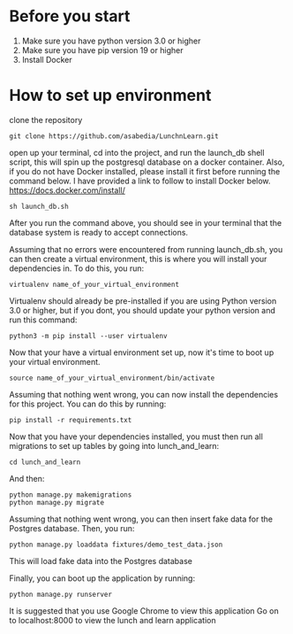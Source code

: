 # Before you start
1. Make sure you have python version 3.0 or higher
2. Make sure you have pip version 19 or higher
3. Install Docker
# How to set up environment
clone the repository
```
git clone https://github.com/asabedia/LunchnLearn.git
```
open up your terminal, cd into the project, and run the launch_db shell script, this will spin up the postgresql database on a docker container. Also, if you do not have Docker installed, please install it first before running the command below. I have provided a link to follow to install Docker below.
https://docs.docker.com/install/
```
sh launch_db.sh
```
After you run the command above, you should see in your terminal that the database system is ready to accept connections. 

Assuming that no errors were encountered from running launch_db.sh, you can then create a virtual environment, this is where you will install your dependencies in.
To do this, you run:
```
virtualenv name_of_your_virtual_environment
```
Virtualenv should already be pre-installed if you are using Python version 3.0 or higher, but if you dont, you should update your python version and run this command:
```
python3 -m pip install --user virtualenv
```
Now that your have a virtual environment set up, now it's time to boot up your virtual environment.
```
source name_of_your_virtual_environment/bin/activate
```
Assuming that nothing went wrong, you can now install the dependencies for this project. You can do this by running:
```
pip install -r requirements.txt
``` 
Now that you have your dependencies installed, you must then run all migrations to set up tables by going into lunch_and_learn:
```
cd lunch_and_learn
```
And then:
```
python manage.py makemigrations
python manage.py migrate
```
Assuming that nothing went wrong, you can then insert fake data for the Postgres database. 
Then, you run:
```
python manage.py loaddata fixtures/demo_test_data.json
```
This will load fake data into the Postgres database

Finally, you can boot up the application by running:
```
python manage.py runserver
```
It is suggested that you use Google Chrome to view this application
Go on to localhost:8000 to view the lunch and learn application
